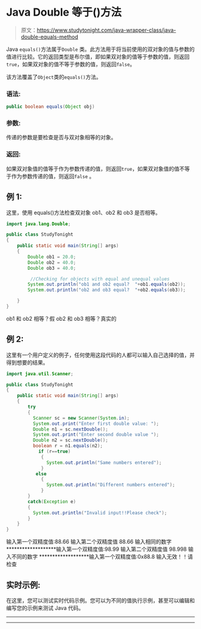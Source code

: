 # Java Double 等于()方法

> 原文：<https://www.studytonight.com/java-wrapper-class/java-double-equals-method>

Java `equals()`方法属于`Double` 类。此方法用于将当前使用的双对象的值与参数的值进行比较。它的返回类型是布尔值，即如果双对象的值等于参数的值，则返回`true`，如果双对象的值不等于参数的值，则返回`false`。

该方法覆盖了`Object`类的`equals()`方法。

### 语法:

```java
public boolean equals(Object obj)
```

### 参数:

传递的参数是要检查是否与双对象相等的对象。

### 返回:

如果双对象值的值等于作为参数传递的值，则返回`true`，如果双对象值的值不等于作为参数传递的值，则返回`false` 。

## 例 1:

这里，使用 equals()方法检查双对象 ob1、ob2 和 ob3 是否相等。

```java
import java.lang.Double;

public class StudyTonight 
{  
    public static void main(String[] args) 
    {          
        Double ob1 = 20.0; 
        Double ob2 = 40.0; 
        Double ob3 = 40.0;  

         //Checking for objects with equal and unequal values
        System.out.println("ob1 and ob2 equal?  "+ob1.equals(ob2));  
        System.out.println("ob2 and ob3 equal?  "+ob2.equals(ob3));

    }  
}
```

ob1 和 ob2 相等？假
ob2 和 ob3 相等？真实的

## 例 2:

这里有一个用户定义的例子，任何使用这段代码的人都可以输入自己选择的值，并得到想要的结果。

```java
import java.util.Scanner; 

public class StudyTonight 
{  
    public static void main(String[] args)
    {          
        try
        {
          Scanner sc = new Scanner(System.in);  
          System.out.print("Enter first double value: ");  
          Double n1 = sc.nextDouble();  
          System.out.print("Enter second double value ");  
          Double n2 = sc.nextDouble();  
          boolean r = n1.equals(n2);  
            if (r==true)
             {               
               System.out.println("Same numbers entered");  
             }  
           else
             {  
               System.out.println("Different numbers entered");  
             }
        }
        catch(Exception e)
        {
          System.out.println("Invalid input!!Please check");
        }
    }  
} 
```

输入第一个双精度值:88.66
输入第二个双精度值 88.66
输入相同的数字
*******************输入第一个双精度值:98.99
输入第二个双精度值 98.998
输入不同的数字
*******************输入第一个双精度值:0x88.8
输入无效！！请检查

## 实时示例:

在这里，您可以测试实时代码示例。您可以为不同的值执行示例，甚至可以编辑和编写您的示例来测试 Java 代码。

* * *

* * *
